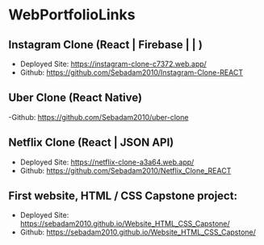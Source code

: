 # WebPortfolioLinks

## Instagram Clone (React | Firebase |  | )
- Deployed Site: https://instagram-clone-c7372.web.app/
- Github: https://github.com/Sebadam2010/Instagram-Clone-REACT

## Uber Clone (React Native)
-Github: https://github.com/Sebadam2010/uber-clone

## Netflix Clone (React | JSON API)
- Deployed Site: https://netflix-clone-a3a64.web.app/
- Github: https://github.com/Sebadam2010/Netflix_Clone_REACT

## First website, HTML / CSS Capstone project:

- Deployed Site: https://sebadam2010.github.io/Website_HTML_CSS_Capstone/
- Github: https://sebadam2010.github.io/Website_HTML_CSS_Capstone/
